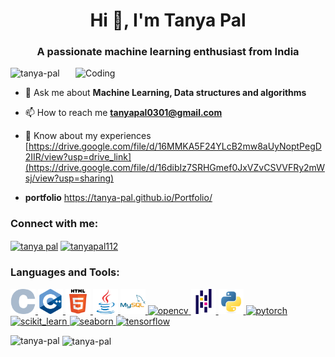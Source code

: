 <h1 align="center">Hi 👋, I'm Tanya Pal</h1>
<h3 align="center">A passionate machine learning enthusiast from India</h3>
<img align = "right" alt="Coding" width="400" src="https://encrypted-tbn0.gstatic.com/images?q=tbn:ANd9GcQj1Zj7QEwumMdgDdmsLJv3UnBgRRfGZfvIfQ&s">

<p align="left"> <img src="https://komarev.com/ghpvc/?username=tanya-pal&label=Profile%20views&color=0e75b6&style=flat" alt="tanya-pal" /> </p>

- 💬 Ask me about **Machine Learning, Data structures and algorithms**

- 📫 How to reach me **tanyapal0301@gmail.com**

- 📄 Know about my experiences [https://drive.google.com/file/d/16MMKA5F24YLcB2mw8aUyNoptPegD2IIR/view?usp=drive_link](https://drive.google.com/file/d/16dibIz7SRHGmef0JxVZvCSVVFRy2mWsj/view?usp=sharing)
- **portfolio** https://tanya-pal.github.io/Portfolio/
<h3 align="left">Connect with me:</h3>
<p align="left">
<a href="https://linkedin.com/in/tanya pal" target="blank"><img align="center" src="https://raw.githubusercontent.com/rahuldkjain/github-profile-readme-generator/master/src/images/icons/Social/linked-in-alt.svg" alt="tanya pal" height="30" width="40" /></a>
<a href="https://www.leetcode.com/tanyapal112" target="blank"><img align="center" src="https://raw.githubusercontent.com/rahuldkjain/github-profile-readme-generator/master/src/images/icons/Social/leet-code.svg" alt="tanyapal112" height="30" width="40" /></a>
</p>

<h3 align="left">Languages and Tools:</h3>
<p align="left"> <a href="https://www.cprogramming.com/" target="_blank" rel="noreferrer"> <img src="https://raw.githubusercontent.com/devicons/devicon/master/icons/c/c-original.svg" alt="c" width="40" height="40"/> </a> <a href="https://www.w3schools.com/cpp/" target="_blank" rel="noreferrer"> <img src="https://raw.githubusercontent.com/devicons/devicon/master/icons/cplusplus/cplusplus-original.svg" alt="cplusplus" width="40" height="40"/> </a> <a href="https://www.w3.org/html/" target="_blank" rel="noreferrer"> <img src="https://raw.githubusercontent.com/devicons/devicon/master/icons/html5/html5-original-wordmark.svg" alt="html5" width="40" height="40"/> </a> <a href="https://www.java.com" target="_blank" rel="noreferrer"> <img src="https://raw.githubusercontent.com/devicons/devicon/master/icons/java/java-original.svg" alt="java" width="40" height="40"/> </a> <a href="https://www.mysql.com/" target="_blank" rel="noreferrer"> <img src="https://raw.githubusercontent.com/devicons/devicon/master/icons/mysql/mysql-original-wordmark.svg" alt="mysql" width="40" height="40"/> </a> <a href="https://opencv.org/" target="_blank" rel="noreferrer"> <img src="https://www.vectorlogo.zone/logos/opencv/opencv-icon.svg" alt="opencv" width="40" height="40"/> </a> <a href="https://pandas.pydata.org/" target="_blank" rel="noreferrer"> <img src="https://raw.githubusercontent.com/devicons/devicon/2ae2a900d2f041da66e950e4d48052658d850630/icons/pandas/pandas-original.svg" alt="pandas" width="40" height="40"/> </a> <a href="https://www.python.org" target="_blank" rel="noreferrer"> <img src="https://raw.githubusercontent.com/devicons/devicon/master/icons/python/python-original.svg" alt="python" width="40" height="40"/> </a> <a href="https://pytorch.org/" target="_blank" rel="noreferrer"> <img src="https://www.vectorlogo.zone/logos/pytorch/pytorch-icon.svg" alt="pytorch" width="40" height="40"/> </a> <a href="https://scikit-learn.org/" target="_blank" rel="noreferrer"> <img src="https://upload.wikimedia.org/wikipedia/commons/0/05/Scikit_learn_logo_small.svg" alt="scikit_learn" width="40" height="40"/> </a> <a href="https://seaborn.pydata.org/" target="_blank" rel="noreferrer"> <img src="https://seaborn.pydata.org/_images/logo-mark-lightbg.svg" alt="seaborn" width="40" height="40"/> </a> <a href="https://www.tensorflow.org" target="_blank" rel="noreferrer"> <img src="https://www.vectorlogo.zone/logos/tensorflow/tensorflow-icon.svg" alt="tensorflow" width="40" height="40"/> </a> </p>

<p><img align="left" src="https://github-readme-stats.vercel.app/api/top-langs?username=tanya-pal&show_icons=true&locale=en&layout=compact" alt="tanya-pal" /></p>

<p>&nbsp;<img align="center" src="https://github-readme-stats.vercel.app/api?username=tanya-pal&show_icons=true&locale=en" alt="tanya-pal" /></p>
